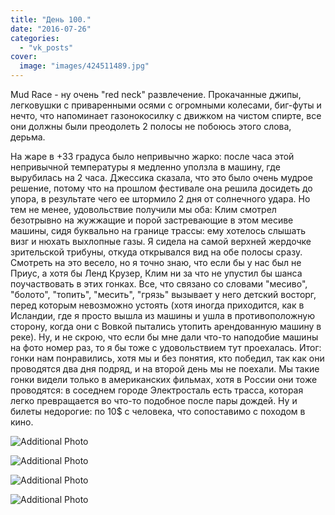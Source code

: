 ```yaml
---
title: "День 100."
date: "2016-07-26"
categories: 
  - "vk_posts"
cover:
  image: "images/424511489.jpg"
---
```


Mud Race - ну очень "red neck" развлечение. Прокачанные джипы, легковушки с приваренными осями с огромными колесами, биг-футы и нечто, что напоминает газонокосилку с движком на чистом спирте, все они должны были преодолеть 2 полосы не побоюсь этого слова, дерьма.

<!--more-->

На жаре в +33 градуса было непривычно жарко: после часа этой непривычной температуры я медленно уползла в машину, где вырубилась на 2 часа. Джессика сказала, что это было очень мудрое решение, потому что на прошлом фестивале она решила досидеть до упора, в результате чего ее штормило 2 дня от солнечного удара. Но тем не менее, удовольствие получили мы оба: Клим смотрел безотрывно на жужжащие и порой застревающие в этом месиве машины, сидя буквально на границе трассы: ему хотелось слышать визг и нюхать выхлопные газы. Я сидела на самой верхней жердочке зрительской трибуны, откуда открывался вид на обе полосы сразу. Смотреть на это весело, но я точно знаю, что если бы у нас был не Приус, а хотя бы Ленд Крузер, Клим ни за что не упустил бы шанса поучаствовать в этих гонках. Все, что связано со словами "месиво", "болото", "топить", "месить", "грязь" вызывает у него детский восторг, перед которым невозможно устоять (хотя иногда приходится, как в Исландии, где я просто вышла из машины и ушла в противоположную сторону, когда они с Вовкой пытались утопить арендованную машину в реке). Ну, и не скрою, что если бы мне дали что-то наподобие машины на фото номер раз, то я бы тоже с удовольствием тут проехалась. Итог: гонки нам понравились, хотя мы и без понятия, кто победил, так как они проводятся два дня подряд, и на второй день мы не поехали. Мы такие гонки видели только в американских фильмах, хотя в России они тоже проводятся: в соседнем городе Электросталь есть трасса, которая легко превращается во что-то подобное после пары дождей. Ну и билеты недорогие: по 10$ с человека, что сопоставимо с походом в кино.

![Additional Photo](https://vodpop.ru/wp-content/uploads/2023/07/424511490.jpg)

![Additional Photo](https://vodpop.ru/wp-content/uploads/2023/07/424511491.jpg)

![Additional Photo](https://vodpop.ru/wp-content/uploads/2023/07/424511492.jpg)

![Additional Photo](https://vodpop.ru/wp-content/uploads/2023/07/424511493.jpg)
